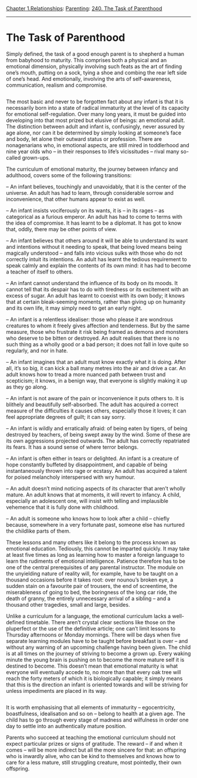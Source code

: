 [Chapter 1.Relationships](https://www.theschooloflife.com/thebookoflife/category/relationships/): [Parenting](https://www.theschooloflife.com/thebookoflife/category/relationships/parenting/): [240. The Task of Parenthood](https://www.theschooloflife.com/thebookoflife/the-task-of-parenthood/)

* * *

# The Task of Parenthood

Simply defined, the task of a good enough parent is to shepherd a human from babyhood to maturity. This comprises both a physical and an emotional dimension, physically involving such feats as the art of finding one’s mouth, putting on a sock, tying a shoe and combing the rear left side of one’s head. And emotionally, involving the arts of self-awareness, communication, realism and compromise.&nbsp;

<figure class="aligncenter"><img src="https://www.theschooloflife.com/thebookoflife/wp-content/uploads/2020/03/Yamakawa-Chinese-Family-Photography-2.jpg" alt="" class="wp-image-24237" srcset="https://www.theschooloflife.com/thebookoflife/wp-content/uploads/2020/03/Yamakawa-Chinese-Family-Photography-2.jpg 640w, https://www.theschooloflife.com/thebookoflife/wp-content/uploads/2020/03/Yamakawa-Chinese-Family-Photography-2-300x225.jpg 300w" sizes="(max-width: 640px) 100vw, 640px"></figure>

The most basic and never to be forgotten fact about any infant is that it is necessarily born into a state of radical immaturity at the level of its capacity for emotional self-regulation. Over many long years, it must be guided into developing into that most prized but elusive of beings: an emotional adult. The distinction between adult and infant is, confusingly, never assured by age alone, nor can it be determined by simply looking at someone’s face and body, let alone their outward status or profession. There are nonagenarians who, in emotional aspects, are still mired in toddlerhood and nine year olds who – in their responses to life’s vicissitudes – rival many so-called grown-ups.

The curriculum of emotional maturity, the journey between infancy and adulthood, covers some of the following transitions:

– An infant believes, touchingly and unavoidably, that it is the center of the universe. An adult has had to learn, through considerable sorrow and inconvenience, that other humans appear to exist as well.

– An infant insists vociferously on its wants, it is – in its rages – as categorical as a furious emperor. An adult has had to come to terms with the idea of compromise. It has learnt to be a diplomat. It has got to know that, oddly, there may be other points of view.

– An infant believes that others around it will be able to understand its want and intentions without it needing to speak, that being loved means being magically understood – and falls into vicious sulks with those who do not correctly intuit its intentions. An adult has learnt the tedious requirement to speak calmly and explain the contents of its own mind: it has had to become a teacher of itself to others.

– An infant cannot understand the influence of its body on its moods. It cannot tell that its despair has to do with tiredness or its excitement with an excess of sugar. An adult has learnt to coexist with its own body; it knows that at certain bleak-seeming moments, rather than giving up on humanity and its own life, it may simply need to get an early night.

– An infant is a relentless idealiser: those who please it are wondrous creatures to whom it freely gives affection and tenderness. But by the same measure, those who frustrate it risk being framed as demons and monsters who deserve to be bitten or destroyed. An adult realises that there is no such thing as a wholly good or a bad person; it does not fall in love quite so regularly, and nor in hate.

– An infant imagines that an adult must know exactly what it is doing. After all, it’s so big, it can kick a ball many metres into the air and drive a car. An adult knows how to tread a more nuanced path between trust and scepticism; it knows, in a benign way, that everyone is slightly making it up as they go along.

– An infant is not aware of the pain or inconvenience it puts others to. It is blithely and beautifully self-absorbed. The adult has acquired a correct measure of the difficulties it causes others, especially those it loves; it can feel appropriate degrees of guilt; it can say sorry.

– An infant is wildly and erratically afraid: of being eaten by tigers, of being destroyed by teachers, of being swept away by the wind. Some of these are its own aggressions projected outwards. The adult has correctly repatriated its fears. It has a sound sense of where terror belongs.&nbsp;

– An infant is often either in tears or delighted. An infant is a creature of hope constantly buffeted by disappointment, and capable of being instantaneously thrown into rage or ecstasy. An adult has acquired a talent for poised melancholy interspersed with wry humour.&nbsp;

– An adult doesn’t mind noticing aspects of its character that aren’t wholly mature. An adult knows that at moments, it will revert to infancy. A child, especially an adolescent one, will insist with telling and implausible vehemence that it is fully done with childhood.

– An adult is someone who knows how to look after a child – chiefly because, somewhere in a very fortunate past, someone else has nurtured the childlike parts of them.

These lessons and many others like it belong to the process known as emotional education. Tediously, this cannot be imparted quickly. It may take at least five times as long as learning how to master a foreign language to learn the rudiments of emotional intelligence. Patience therefore has to be one of the central prerequisites of any parental instructor. The module on the unyielding nature of reality will, for example, have to be taught on a thousand occasions before it takes root: over nounou’s broken eye, a sudden stain on a favourite pair of trousers, the end of screentime, the miserableness of going to bed, the boringness of the long car ride, the death of granny, the entirely unnecessary arrival of a sibling – and a thousand other tragedies, small and large, besides.&nbsp;

Unlike a curriculum for a language, the emotional curriculum lacks a well-defined timetable. There aren’t crystal clear sections like those on the pluperfect or the use of the definitive article; one can’t limit lessons to Thursday afternoons or Monday mornings. There will be days when five separate learning modules have to be taught before breakfast is over – and without any warning of an upcoming challenge having been given. The child is at all times on the journey of striving to become a grown up. Every waking minute the young brain is pushing on to become the more mature self it is destined to become. This doesn’t mean that emotional maturity is what everyone will eventually accede to, no more than that every oak tree will reach the forty meters of which it is biologically capable; it simply means that this is the direction an infant is oriented towards and will be striving for unless impediments are placed in its way.

<figure class="aligncenter"><img src="https://www.theschooloflife.com/thebookoflife/wp-content/uploads/2020/03/Yamakawa-Chinese-Family-Photography-9.jpg" alt="" class="wp-image-24242" srcset="https://www.theschooloflife.com/thebookoflife/wp-content/uploads/2020/03/Yamakawa-Chinese-Family-Photography-9.jpg 640w, https://www.theschooloflife.com/thebookoflife/wp-content/uploads/2020/03/Yamakawa-Chinese-Family-Photography-9-300x225.jpg 300w" sizes="(max-width: 640px) 100vw, 640px"></figure>

It is worth emphasising that all elements of immaturity – egocentricity, boastfulness, idealisation and so on – belong to health at a given age. The child has to go through every stage of madness and wilfulness in order one day to settle into an authentically mature position.

Parents who succeed at teaching the emotional curriculum should not expect particular prizes or signs of gratitude. The reward – if and when it comes – will be more indirect but all the more sincere for that: an offspring who is inwardly alive, who can be kind to themselves and knows how to care for a less mature, still struggling creature, most pointedly, their own offspring.
